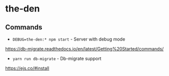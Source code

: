 # the-den

## Commands

* `DEBUG=the-den:* npm start` - Server with debug mode

https://db-migrate.readthedocs.io/en/latest/Getting%20Started/commands/
* `yarn run db-migrate` - Db-migrate support

https://ejs.co/#install
